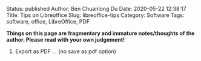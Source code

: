 Status: published
Author: Ben Chuanlong Du
Date: 2020-05-22 12:38:17
Title: Tips on Libreoffice
Slug: libreoffice-tips
Category: Software
Tags: software, office, LibreOffice, PDF

**Things on this page are fragmentary and immature notes/thoughts of the author. Please read with your own judgement!**
 


1. Export as PDF ... (no save as pdf option)

